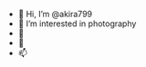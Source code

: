 - 👋 Hi, I’m @akira799
- 👀 I’m interested in photography
- 🌱 
- 💞️ 
- 📫   

<!---
akira799/akira799 is a ✨ special ✨ repository because its `README.md` (this file) appears on your GitHub profile.
You can click the Preview link to take a look at your changes.
--->
